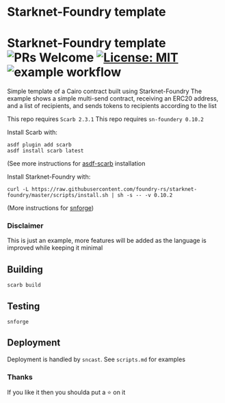 # Starknet-Foundry template

# Starknet-Foundry template ![PRs Welcome](https://img.shields.io/badge/PRs-welcome-green.svg) [![License: MIT](https://img.shields.io/badge/License-MIT-yellow.svg)](https://github.com/amanusk/starknet-foundry-template/blob/main/LICENSE) ![example workflow](https://github.com/amanusk/starknet-foundry-template/actions/workflows/scarb.yml/badge.svg)

Simple template of a Cairo contract built using Starknet-Foundry
The example shows a simple multi-send contract, receiving an ERC20 address, and a list of recipients, and sends tokens to recipients according to the list

This repo requires `Scarb 2.3.1`
This repo requires `sn-foundery 0.10.2`

Install Scarb with:

```
asdf plugin add scarb
asdf install scarb latest
```

(See more instructions for [asdf-scarb](https://github.com/software-mansion/asdf-scarb) installation

Install Starknet-Foundry with:

```
curl -L https://raw.githubusercontent.com/foundry-rs/starknet-foundry/master/scripts/install.sh | sh -s -- -v 0.10.2

```

(More instructions for [snforge](https://github.com/foundry-rs/starknet-foundry))

### Disclaimer

This is just an example, more features will be added as the language is improved while keeping it minimal

## Building

```
scarb build
```

## Testing

```
snforge
```

## Deployment

Deployment is handled by `sncast`. See `scripts.md` for examples

### Thanks

If you like it then you shoulda put a ⭐ on it
